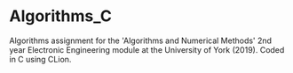 # Algorithms_C
Algorithms assignment for the 'Algorithms and Numerical Methods' 2nd year Electronic Engineering module at the University of York (2019).
Coded in C using CLion.
